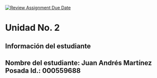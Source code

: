 [![Review Assignment Due Date](https://classroom.github.com/assets/deadline-readme-button-22041afd0340ce965d47ae6ef1cefeee28c7c493a6346c4f15d667ab976d596c.svg)](https://classroom.github.com/a/keXHnCl3)
# Unidad No. 2
## Información del estudiante  
Nombre del estudiante: Juan Andrés Martínez Posada
Id.: 000559688
---

